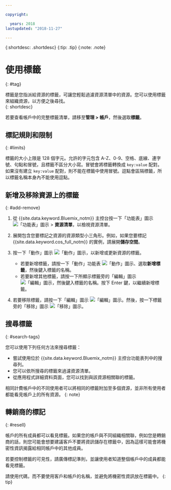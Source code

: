 ```yaml
---

copyright:

  years: 2018
lastupdated: "2018-11-27"

---
```


{:shortdesc: .shortdesc}
{:tip: .tip}
{:note: .note}


# 使用標籤
{: #tag}

標籤是您指派給資源的標籤，可讓您輕鬆過濾資源清單中的資源。您可以使用標籤來組織資源，以方便之後尋找。  
{: shortdesc}

若要查看帳戶中的完整標籤清單，請移至**管理 > 帳戶**，然後選取**標籤**。

## 標記規則和限制
{: #limits}

標籤的大小上限是 128 個字元。允許的字元包含 A-Z、0-9、空格、底線、連字號、句點和冒號，且標籤不區分大小寫。冒號會將標籤轉換成 `key:value` 配對。如果沒有建立 `key:value` 配對，則不能在標籤中使用冒號。逗點會區隔標籤，所以標籤名稱本身內不能使用逗點。


## 新增及移除資源上的標籤
{: #add-remove}

1. 從 {{site.data.keyword.Bluemix_notm}} 主控台按一下「功能表」圖示 ![「功能表」圖示](../icons/icon_hamburger.svg) > **資源清單**，以檢視資源清單。 
2. 展開包含您要標記之資源的資源類型小三角形。例如，如果您要標記 {{site.data.keyword.cos_full_notm}} 的實例，請展開**儲存空間**。  
3. 按一下「動作」圖示 ![「動作」圖示](../icons/action-menu-icon.svg)，以新增或更新資源的標籤。 

    * 若要新增標籤，請按一下「動作」功能表 ![「動作」圖示](../icons/action-menu-icon.svg)、選取**新增標籤**，然後鍵入標籤的名稱。 
    * 若要新增其他標籤，請按一下所顯示標籤旁的「編輯」圖示 ![「編輯」圖示](../icons/edit-tagging.svg)，然後鍵入標籤的名稱。按下 Enter 鍵，以繼續新增標籤。
4. 若要移除標籤，請按一下「編輯」圖示 ![「編輯」圖示](../icons/edit-tagging.svg)。然後，按一下標籤旁的「移除」圖示 ![「移除」圖示](../icons/close-tagging.svg)。 

## 搜尋標籤
{: #search-tags}

您可以使用下列任何方法來搜尋標籤：

  * 嘗試使用位於 {{site.data.keyword.Bluemix_notm}} 主控台功能表列中的搜尋列。
  * 您可以依所搜尋的標籤來過濾資源清單。
  * 從應用程式詳細資料頁面，您可以找到與該資源相關聯的標籤。

相同計費帳戶中的不同使用者可以將相同的標籤附加至多個資源，並非所有使用者都能看見帳戶上的所有資源。
{: note}


## 轉銷商的標記
{: #resell}

帳戶的所有成員都可以看見標籤。如果您的帳戶與不同組織相關聯，例如您是轉銷商的話，則您可能會想要建議客戶不要將資訊儲存在標籤中，因為這樣可能會將機密性資訊揭露給相同帳戶中的其他成員。

若要控制標籤的可見性，請廣傳標記準則，並讓使用者知道整個帳戶中的成員都能看見標籤。 

請使用代碼，而不要使用客戶和帳戶的名稱，並避免將機密性資訊放在標籤中。
{: tip}

